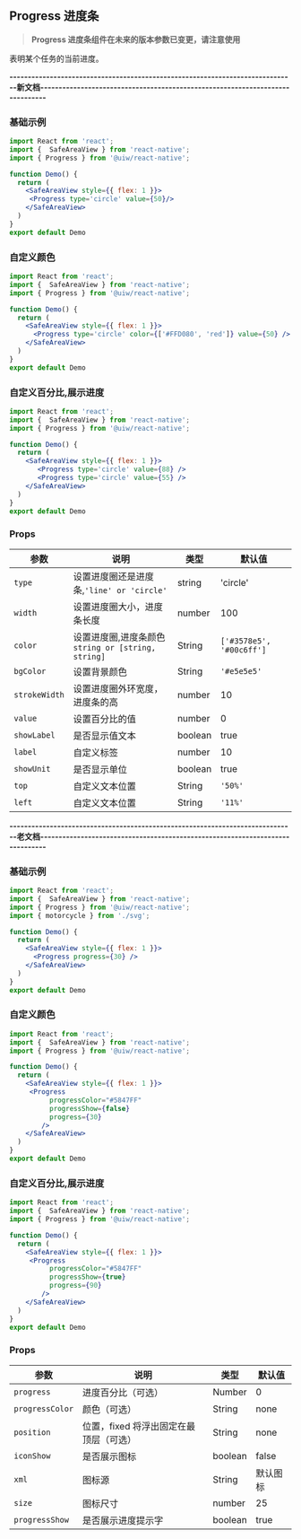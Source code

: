 Progress 进度条
---

> **Progress 进度条组件在未来的版本参数已变更，请注意使用**

表明某个任务的当前进度。

 **------------------------------------------------------------------------------新文档------------------------------------------------------------------------------**

### 基础示例

<!--DemoStart-->
```jsx mdx:preview&background=#bebebe29
import React from 'react';
import {  SafeAreaView } from 'react-native';
import { Progress } from '@uiw/react-native';

function Demo() {
  return (
    <SafeAreaView style={{ flex: 1 }}>
     <Progress type='circle' value={50}/>
    </SafeAreaView>
  )
}
export default Demo
```

### 自定义颜色

<!--DemoStart-->
```jsx mdx:preview&background=#bebebe29
import React from 'react';
import {  SafeAreaView } from 'react-native';
import { Progress } from '@uiw/react-native';

function Demo() {
  return (
    <SafeAreaView style={{ flex: 1 }}>
      <Progress type='circle' color={['#FFD080', 'red']} value={50} />
    </SafeAreaView>
  )
}
export default Demo
```
### 自定义百分比,展示进度

<!--DemoStart-->
```jsx mdx:preview&background=#bebebe29
import React from 'react';
import {  SafeAreaView } from 'react-native';
import { Progress } from '@uiw/react-native';

function Demo() {
  return (
    <SafeAreaView style={{ flex: 1 }}>
       <Progress type='circle' value={88} />
       <Progress type='circle' value={55} />
    </SafeAreaView>
  )
}
export default Demo
```

### Props

| 参数 | 说明 | 类型 | 默认值 |
|------|------|-----|------|
| `type` | 设置进度圈还是进度条,`'line' or 'circle'` | string |  'circle' |
| `width` |设置进度圈大小，进度条长度 | number | 100 |
| `color` | 设置进度圈,进度条颜色 `string or [string, string]`| String | `['#3578e5', '#00c6ff']` |
| `bgColor` | 设置背景颜色 | String | `'#e5e5e5'` |
| `strokeWidth` | 设置进度圈外环宽度，进度条的高 | number | 10 |
| `value` | 设置百分比的值 | number| 0 |
| `showLabel` | 是否显示值文本 | boolean| true |
| `label` | 自定义标签 | number | 10 |
| `showUnit` | 是否显示单位 |  boolean | true |
| `top` | 自定义文本位置 | String | `'50%'` |
| `left` | 自定义文本位置 | String | `'11%'` |


 **------------------------------------------------------------------------------老文档------------------------------------------------------------------------------**

### 基础示例

<!--DemoStart-->
```jsx mdx:preview&background=#bebebe29
import React from 'react';
import {  SafeAreaView } from 'react-native';
import { Progress } from '@uiw/react-native';
import { motorcycle } from './svg';

function Demo() {
  return (
    <SafeAreaView style={{ flex: 1 }}>
      <Progress progress={30} />
    </SafeAreaView>
  )
}
export default Demo
```

### 自定义颜色

<!--DemoStart-->
```jsx mdx:preview&background=#bebebe29
import React from 'react';
import {  SafeAreaView } from 'react-native';
import { Progress } from '@uiw/react-native';

function Demo() {
  return (
    <SafeAreaView style={{ flex: 1 }}>
     <Progress
          progressColor="#5847FF"
          progressShow={false}
          progress={30}
        />
    </SafeAreaView>
  )
}
export default Demo
```
### 自定义百分比,展示进度

<!--DemoStart-->
```jsx mdx:preview&background=#bebebe29
import React from 'react';
import {  SafeAreaView } from 'react-native';
import { Progress } from '@uiw/react-native';

function Demo() {
  return (
    <SafeAreaView style={{ flex: 1 }}>
     <Progress
          progressColor="#5847FF"
          progressShow={true}
          progress={90}
        />
    </SafeAreaView>
  )
}
export default Demo
```
<!--End-->


### Props

| 参数 | 说明 | 类型 | 默认值 |
|------|------|-----|------|
| `progress` | 进度百分比（可选） | Number | 0 |
| `progressColor` | 颜色（可选） | String | none |
| `position` | 位置，fixed 将浮出固定在最顶层（可选） | String | none |
| `iconShow` | 是否展示图标 | boolean | false |
| `xml` | 图标源 | String | 默认图标 |
| `size` | 图标尺寸 | number| 25 |
| `progressShow` | 是否展示进度提示字 | boolean| true |
